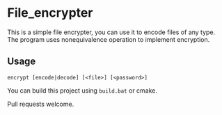 # File_encrypter

This is a simple file encrypter, you can use it to encode files of any type.  
The program uses nonequivalence operation to implement encryption.  

## Usage 
`encrypt [encode|decode] [<file>] [<password>]`

You can build this project using `build.bat` or cmake.

Pull requests welcome.
